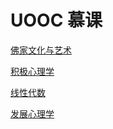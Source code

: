 # UOOC 慕课

[佛家文化与艺术](./uooc/uooc_佛家文化.md)

[积极心理学](./uooc/积极心理学.md)

[线性代数](./uooc/线性代数.md)

[发展心理学](./uooc/发展心理学.md)